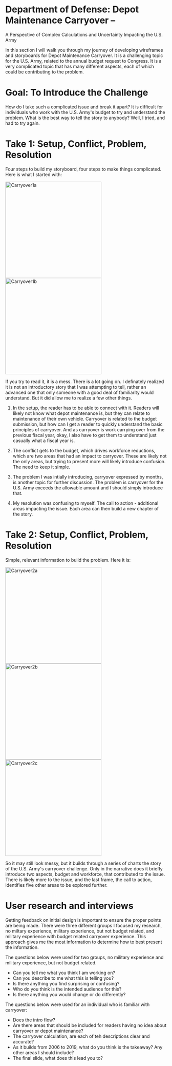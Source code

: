 # Department of Defense: Depot Maintenance Carryover – 
A Perspective of Complex Calculations and Uncertainty Impacting the U.S. Army

In this section I will walk you through my journey of developing wireframes and storyboards for Depot Maintenance Carryover.  It is a challenging topic for the U.S. Army, related to the annual budget request to Congress.  It is a very complicated topic that has many different aspects, each of which could be contributing to the problem.

# Goal: To Introduce the Challenge
How do I take such a complicated issue and break it apart?  It is difficult for individuals who work with the U.S. Army's budget to try and understand the problem.  What is the best way to tell the story to anybody?  Well, I tried, and had to try again.

# Take 1:  Setup, Conflict, Problem, Resolution
Four steps to build my storyboard, four steps to make things complicated.  Here is what I started with:

<img src="/mpneedham-portfolio/Carryover Story 1a.jpeg" alt="Carryover1a" width="300"> <img src="/mpneedham-portfolio/Carryover Story 1b.jpeg" alt="Carryover1b" width="300">

If you try to read it, it is a mess.  There is a lot going on.  I definately realized it is not an introductory story that I was attempting to tell, rather an advanced one that only someone with a good deal of familiarity would understand.  But it did allow me to realize a few other things.

1. In the setup, the reader has to be able to connect with it.  Readers will likely not know what depot maintenance is, but they can relate to maintenance of their own vehicle.  Carryover is related to the budget submission, but how can I get a reader to quickly understand the basic principles of carryover.  And as carryover is work carrying over from the previous fiscal year, okay, I also have to get them to understand just casually what a fiscal year is.  

2. The conflict gets to the budget, which drives workforce reductions, which are two areas that had an impact to carryover.  These are likely not the only areas, but trying to present more will likely introduce confusion.  The need to keep it simple.

3. The problem I was intially introducing, carryover expressed by months, is another topic for further discussion.  The problem is carryover for the U.S. Army exceeds the allowable amount and I should simply introduce that.

4. My resolution was confusing to myself.  The call to action - additional areas impacting the issue.  Each area can then build a new chapter of the story.

# Take 2:  Setup, Conflict, Problem, Resolution
Simple, relevant information to build the problem.  Here it is:

<img src="/mpneedham-portfolio/Carryover Story 2a.jpeg" alt="Carryover2a" width="300"> <img src="/mpneedham-portfolio/Carryover Story 2b.jpeg" alt="Carryover2b" width="300">
<img src="/mpneedham-portfolio/Carryover Story 2c.jpeg" alt="Carryover2c" width="300">

So it may still look messy, but it builds through a series of charts the story of the U.S. Army's carryover challenge.  Only in the narrative does it briefly introduce two aspects, budget and workforce, that contributed to the issue.  There is likely more to the issue, and the last frame, the call to action, identifies five other areas to be explored further.  

# User research and interviews
Getting feedback on initial design is important to ensure the proper points are being made.  There were three different groups I focused my research, no miltary experience, military experience, but not budget related, and military experience with budget related carryover experience.  This approach gives me the most information to determine how to best present the information.

The questions below were used for two groups, no military experience and military experience, but not budget related.
- Can you tell me what you think I am working on?
- Can you describe to me what this is telling you?
- Is there anything you find surprising or confusing?
- Who do you think is the intended audience for this?
- Is there anything you would change or do differently?

The questions below were used for an individual who is familiar with carryover:
- Does the intro flow?  
- Are there areas that should be included for readers having no idea about carryover or depot maintenance?
- The carryover calculation, are each of teh descriptions clear and accurate?
- As it builds from 2006 to 2019, what do you think is the takeaway?  Any other areas I should include?
- The final slide, what does this lead you to?



